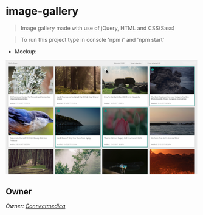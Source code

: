 # image-gallery
> Image gallery made with use of jQuery, HTML and CSS(Sass)

> To run this project type in console 'npm i' and 'npm start'

* Mockup:
<img alt="Final result" src="project.png">

<!-- Links -->
[Jakub Korczak]: https://www.linkedin.com/in/jakub-korczak/
[Connectmedica]: https://www.connectmedica.com

## Owner
*Owner:* [*Connectmedica*][Connectmedica]
